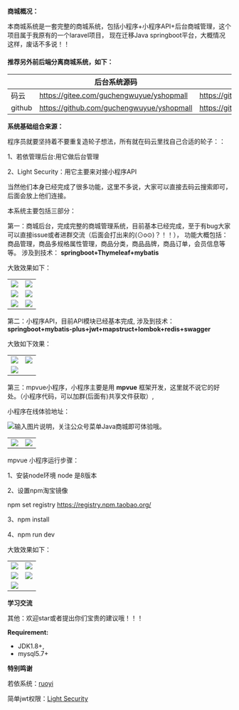   **商城概况：**

本商城系统是一套完整的商城系统，包括小程序+小程序API+后台商城管理，这个项目属于我原有的一个laravel项目，
现在迁移Java springboot平台，大概情况这样，废话不多说！！

#### 推荐另外前后端分离商城系统，如下：

|     |  后台系统源码 |   后台系统前端源码  |
|---  |--- | --- |
|   码云  |  https://gitee.com/guchengwuyue/yshopmall  | https://gitee.com/guchengwuyue/yshopmall_qd |
|   github   |   https://github.com/guchengwuyue/yshopmall | https://github.com/guchengwuyue/yshopmall_qd  |

   **系统基础组合来源：** 

程序员就要坚持着不要重复造轮子想法，所有就在码云里找自己合适的轮子：：

1、若依管理后台:用它做后台管理

2、Light Security：用它主要来对接小程序API

当然他们本身已经完成了很多功能，这里不多说，大家可以直接去码云搜索即可，后面会放上他们连接。

本系统主要包括三部分：

第一：商城后台，完成完整的商城管理系统，目前基本已经完成，至于有bug大家可以直接issue或者进群交流（后面会打出来的(⊙o⊙)？！！），
功能大概包括：商品管理，商品多规格属性管理，商品分类，商品品牌，商品订单，会员信息等等。
涉及到技术： **springboot+Thymeleaf+mybatis** 

大致效果如下：
<table>
    <tr>
        <td><img src="https://images.gitee.com/uploads/images/2019/0830/180715_7394c4c4_477893.png"/></td>
        <td><img src="https://images.gitee.com/uploads/images/2019/0830/180732_b2055281_477893.png"/></td>
    </tr>
    <tr>
        <td><img src="https://images.gitee.com/uploads/images/2019/0830/180740_8cc475d4_477893.png"/></td>
        <td><img src="https://images.gitee.com/uploads/images/2019/0830/180752_45e9b4ce_477893.png"/></td>
    </tr>
    <tr>
        <td><img src="https://images.gitee.com/uploads/images/2019/0830/180800_31df8e35_477893.png"/></td>
        <td><img src="https://images.gitee.com/uploads/images/2019/0830/180809_4147d2e2_477893.png"/></td>
    </tr>	 
</table>


    

第二：小程序API，目前API模块已经基本完成,
涉及到技术： **springboot+mybatis-plus+jwt+mapstruct+lombok+redis+swagger** 

大致如下效果：

<table>
    <tr>
        <td><img src="https://images.gitee.com/uploads/images/2019/0914/145813_85d0bdc7_477893.png"/></td>
        <td><img src="https://images.gitee.com/uploads/images/2019/0916/164354_34a2cf90_477893.png"/></td>
    </tr>
     <tr>
        <td><img src="https://images.gitee.com/uploads/images/2019/0928/174546_7531f0ca_477893.png"/></td>
        <td></td>
    </tr>	 
</table>



第三：mpvue小程序，小程序主要是用 **mpvue** 框架开发，这里就不说它的好处。（小程序代码，可以加群(后面有)共享文件获取）,

小程序在线体验地址：

![输入图片说明](https://images.gitee.com/uploads/images/2019/1116/060936_fd73496c_477893.jpeg "qrcode_for_gh_be92ee602481_258.jpg")，关注公众号菜单Java商城即可体验哦。

<table>
    <tr>
        <td><img src="https://images.gitee.com/uploads/images/2019/1009/202320_8a00efb0_477893.jpeg"/></td>
        <td><img src="https://images.gitee.com/uploads/images/2019/1009/202331_5d5548e7_477893.jpeg"/></td>
    </tr>	 
</table>


 mpvue 小程序运行步骤：

1、安装node环境
     node 是8版本

2、设置npm淘宝镜像

npm set registry https://registry.npm.taobao.org/

3、npm install

4、npm run dev


大致效果如下：
<table>
    <tr>
        <td><img  src="https://images.gitee.com/uploads/images/2019/0830/181113_1b7f255a_477893.jpeg"/></td>
        <td><img src="https://images.gitee.com/uploads/images/2019/0830/181123_0c86c94c_477893.jpeg"/></td>
    </tr>
    <tr>
        <td><img src="https://images.gitee.com/uploads/images/2019/0830/181132_b729a89b_477893.jpeg"/></td>
        <td><img src="https://images.gitee.com/uploads/images/2019/0830/181140_08e362ad_477893.jpeg"/></td>
    </tr>
    <tr>
        <td><img src="https://images.gitee.com/uploads/images/2019/0830/181150_b5e0cd3e_477893.jpeg"/></td>
        <td></td>
    </tr>	 
</table>




**学习交流** 

其他：欢迎star或者提出你们宝贵的建议哦！！！

****Requirement:****  
 - JDK1.8+,
 - mysql5.7+

 **特别鸣谢** 

若依系统：[ruoyi](https://gitee.com/y_project/RuoYi)

简单jwt权限：[Light Security](https://gitee.com/itmuch/light-security)
     
  
